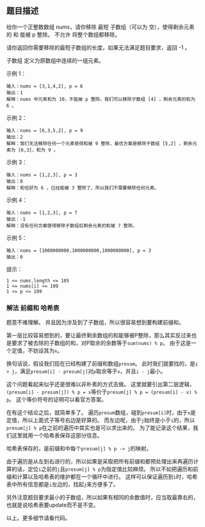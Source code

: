 ## 题目描述
给你一个正整数数组 nums，请你移除 最短 子数组（可以为 空），使得剩余元素的 和 能被 p 整除。 不允许 将整个数组都移除。

请你返回你需要移除的最短子数组的长度，如果无法满足题目要求，返回 -1 。

子数组 定义为原数组中连续的一组元素。

示例 1：
```
输入：nums = [3,1,4,2], p = 6
输出：1
解释：nums 中元素和为 10，不能被 p 整除。我们可以移除子数组 [4] ，剩余元素的和为 6 。
```
示例 2：
```
输入：nums = [6,3,5,2], p = 9
输出：2
解释：我们无法移除任何一个元素使得和被 9 整除，最优方案是移除子数组 [5,2] ，剩余元素为 [6,3]，和为 9 。
```
示例 3：
```
输入：nums = [1,2,3], p = 3
输出：0
解释：和恰好为 6 ，已经能被 3 整除了。所以我们不需要移除任何元素。
```
示例  4：
```
输入：nums = [1,2,3], p = 7
输出：-1
解释：没有任何方案使得移除子数组后剩余元素的和被 7 整除。
```
示例 5：
```
输入：nums = [1000000000,1000000000,1000000000], p = 3
输出：0
```

提示：
```
1 <= nums.length <= 105
1 <= nums[i] <= 109
1 <= p <= 109
```

### 解法 前缀和 哈希表
题意不难理解。
并且因为涉及到了子数组，所以很容易想到要构建前缀和。

第一层比较容易想到的，要让最终剩余数组的和能够被P整除，那么其实反过来也是要求了被去除的子数组的和，对P取余的余数等于`sum(nums) % p`。
由于这是一个定值，不妨设其为`x`。

换句话说，假设我们现在已经构建了前缀和数组`presum`。
此时我们就要找的，是`i > j`，满足`presum[i] - presum[j]`对`p`取余等于`x`，并且`i - j`最小。

这个问题看起来似乎还是很难以非朴素的方式去做。
这里就要引出第二层逻辑，`(presum[i] - presum[j]) % p = x`等价于`presum[j] % p = (presum[i] - x) % p`。
这个等价符号的证明可以看官方答案。

在有这个结论之后，就简单多了。
遍历`presum`数组，碰到`presum[i]`时，由于`x`是定值，所以上面式子等号右边是好算的。
而左边呢，由于`j`始终是小于`i`的，所以`presum[j] % p`在之前的遍历中其实也是可以求出来的。
为了能记录这个结果，我们这里就用一个哈希表保存这部分信息。

哈希表保存的，是前缀和中每个`presum[j] % p -> j`的映射。

由于遍历是从左到右进行的，所以如果是采取把所有前缀和都预处理出来再遍历计算的话，定位`i`之前的`j`且`presum[j] % p`为指定值比较麻烦。
所以不如把遍历和前缀和计算以及哈希表的维护都在一个循环中进行。
这样可以保证遍历到`i`时，哈希表中所有信息都是`i`左边的，找起`j`来方便多了。

另外注意题目要求最小的子数组，所以如果有相同的余数值时，应当取最靠右的，也就是说哈希表要update而不是不变。

以上。更多细节请看代码。